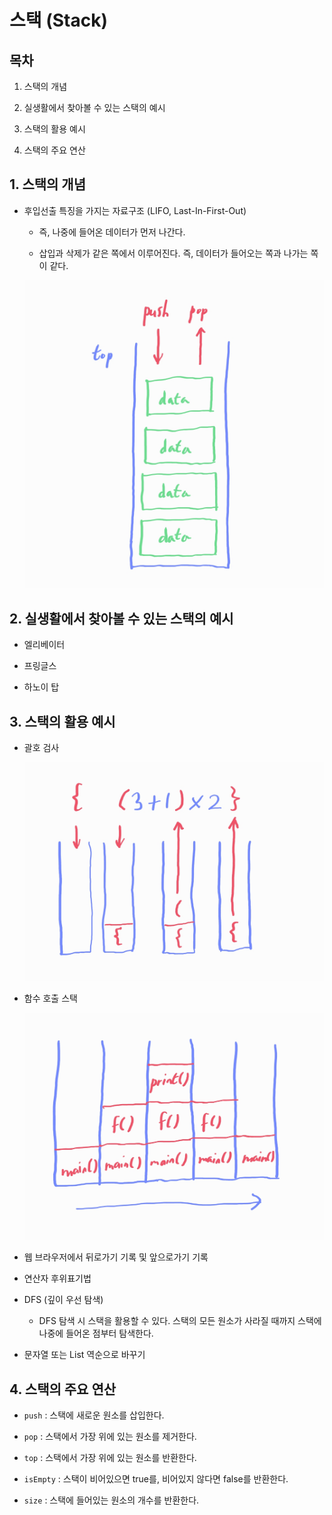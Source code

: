 # 스택 (Stack)

## 목차

1. 스택의 개념

2. 실생활에서 찾아볼 수 있는 스택의 예시

3. 스택의 활용 예시

4. 스택의 주요 연산

## 1. 스택의 개념

- 후입선출 특징을 가지는 자료구조 (LIFO, Last-In-First-Out)

    - 즉, 나중에 들어온 데이터가 먼저 나간다.

    - 삽입과 삭제가 같은 쪽에서 이루어진다. 즉, 데이터가 들어오는 쪽과 나가는 쪽이 같다.

    ![stack](./img/stack_img.png)

## 2. 실생활에서 찾아볼 수 있는 스택의 예시

- 엘리베이터

- 프링글스

- 하노이 탑

## 3. 스택의 활용 예시

- 괄호 검사

    ![stack parentheses](./img/stack_parentheses.png)

- 함수 호출 스택

    ![stack function call](./img/stack_function_call.png)

- 웹 브라우저에서 뒤로가기 기록 및 앞으로가기 기록

- 연산자 후위표기법

- DFS (깊이 우선 탐색)

    - DFS 탐색 시 스택을 활용할 수 있다. 스택의 모든 원소가 사라질 때까지 스택에 나중에 들어온 점부터 탐색한다.

- 문자열 또는 List 역순으로 바꾸기

## 4. 스택의 주요 연산

- `push` : 스택에 새로운 원소를 삽입한다.

- `pop` : 스택에서 가장 위에 있는 원소를 제거한다.

- `top` : 스택에서 가장 위에 있는 원소를 반환한다.

- `isEmpty` : 스택이 비어있으면 true를, 비어있지 않다면 false를 반환한다.

- `size` : 스택에 들어있는 원소의 개수를 반환한다.
